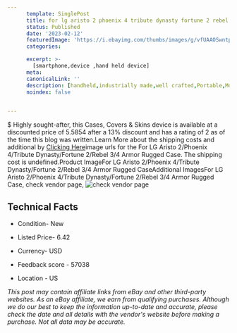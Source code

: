```yaml
---
      template: SinglePost
      title: for lg aristo 2 phoenix 4 tribute dynasty fortune 2 rebel 3 4 armor rugged case
      status: Published
      date: '2023-02-12'
      featuredImage: 'https://i.ebayimg.com/thumbs/images/g/vfUAAOSwntpc5PSn/s-l225.jpg'
      categories: 

      excerpt: >-
        [smartphone,device ,hand held device]
      meta:
      canonicalLink: ''
      description: [handheld,industrially made,well crafted,Portable,Mobile,Compact,Convenient,Lightweight,Maneuverable,Man-portable,Miniature,Carriable,Hand-held,Light,Holdable,Transportable,Mobile device,Pocket-sized,On-the-go,Wireless,Cordless,Compact size,Convenient size, smartphone,device ,hand held device]
      noindex: false

        
---
```

$
    Highly sought-after, this Cases, Covers & Skins device is available at a discounted price of 5.5854 after a 13% discount and has a rating of 2 as of the time this blog was written.Learn More about the shipping costs and additional by [Clicking Here](https://www.ebay.com/itm/333206583267?hash=item4d94a8f7e3%3Ag%3AvfUAAOSwntpc5PSn&mkevt=1&mkcid=1&mkrid=711-53200-19255-0&campid=%253CePNCampaignId%253E&customid=%253CreferenceId%253E&toolid=10049)image urls for the For LG Aristo 2/Phoenix 4/Tribute Dynasty/Fortune 2/Rebel 3/4 Armor Rugged Case. The shipping cost is undefined.Product ImageFor LG Aristo 2/Phoenix 4/Tribute Dynasty/Fortune 2/Rebel 3/4 Armor Rugged CaseAdditional ImagesFor LG Aristo 2/Phoenix 4/Tribute Dynasty/Fortune 2/Rebel 3/4 Armor Rugged Case, check vendor page, ![check vendor page](https://origin-galleryplus.ebayimg.com/ws/web/333206583267_2_0_1/225x225.jpg,https://origin-galleryplus.ebayimg.com/ws/web/333206583267_3_0_1/225x225.jpg,https://origin-galleryplus.ebayimg.com/ws/web/333206583267_4_0_1/225x225.jpg,https://origin-galleryplus.ebayimg.com/ws/web/333206583267_5_0_1/225x225.jpg,https://origin-galleryplus.ebayimg.com/ws/web/333206583267_6_0_1/225x225.jpg,https://origin-galleryplus.ebayimg.com/ws/web/333206583267_7_0_1/225x225.jpg,https://origin-galleryplus.ebayimg.com/ws/web/333206583267_8_0_1/225x225.jpg,https://origin-galleryplus.ebayimg.com/ws/web/333206583267_9_0_1/225x225.jpg,https://origin-galleryplus.ebayimg.com/ws/web/333206583267_10_0_1/225x225.jpg,https://origin-galleryplus.ebayimg.com/ws/web/333206583267_11_0_1/225x225.jpg,https://origin-galleryplus.ebayimg.com/ws/web/333206583267_12_0_1/225x225.jpg)
    
    

 ## Technical Facts 



     
      

 - Condition- New 


      

 - Listed Price- 6.42 


      

 - Currency- USD 


      

 - Feedback score - 57038 


      

 - Location - US 


      
      

 *_This post may contain affiliate links from eBay and other third-party websites. As an eBay affiliate, we earn from qualifying purchases. Although we do our best to keep the information up-to-date and accurate, please check the date and all details with the vendor's website before making a purchase. Not all data may be accurate._*



    
    
    
    
    